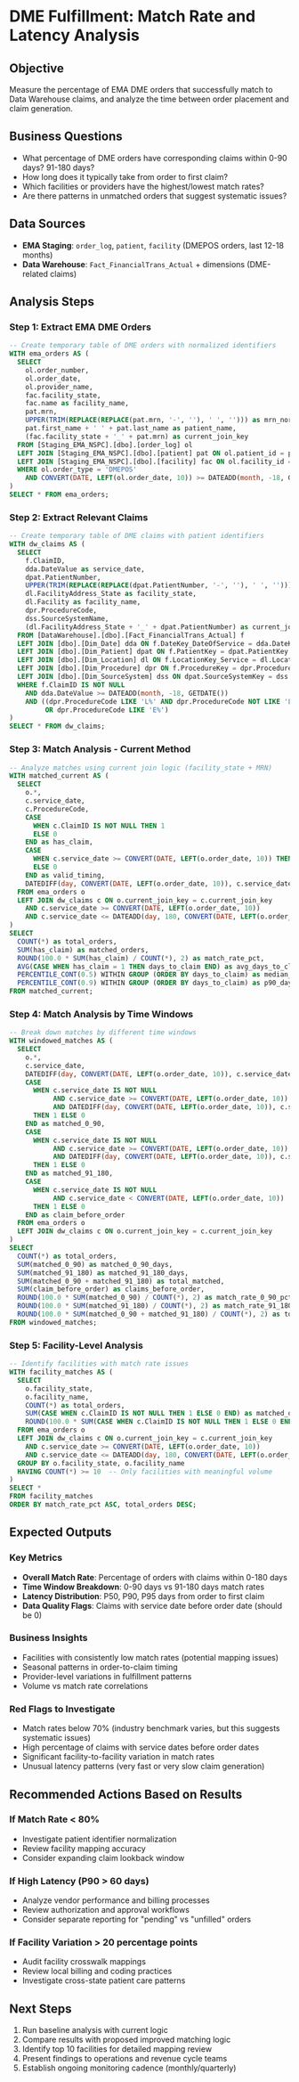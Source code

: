 # DME Fulfillment: Match Rate and Latency Analysis

## Objective
Measure the percentage of EMA DME orders that successfully match to Data Warehouse claims, and analyze the time between order placement and claim generation.

## Business Questions
- What percentage of DME orders have corresponding claims within 0-90 days? 91-180 days?
- How long does it typically take from order to first claim?
- Which facilities or providers have the highest/lowest match rates?
- Are there patterns in unmatched orders that suggest systematic issues?

## Data Sources
- **EMA Staging**: `order_log`, `patient`, `facility` (DMEPOS orders, last 12-18 months)
- **Data Warehouse**: `Fact_FinancialTrans_Actual` + dimensions (DME-related claims)

## Analysis Steps

### Step 1: Extract EMA DME Orders
```sql
-- Create temporary table of DME orders with normalized identifiers
WITH ema_orders AS (
  SELECT 
    ol.order_number,
    ol.order_date,
    ol.provider_name,
    fac.facility_state,
    fac.name as facility_name,
    pat.mrn,
    UPPER(TRIM(REPLACE(REPLACE(pat.mrn, '-', ''), ' ', ''))) as mrn_normalized,
    pat.first_name + ' ' + pat.last_name as patient_name,
    (fac.facility_state + '_' + pat.mrn) as current_join_key
  FROM [Staging_EMA_NSPC].[dbo].[order_log] ol
  LEFT JOIN [Staging_EMA_NSPC].[dbo].[patient] pat ON ol.patient_id = pat.patient_id
  LEFT JOIN [Staging_EMA_NSPC].[dbo].[facility] fac ON ol.facility_id = fac.facility_id
  WHERE ol.order_type = 'DMEPOS'
    AND CONVERT(DATE, LEFT(ol.order_date, 10)) >= DATEADD(month, -18, GETDATE())
)
SELECT * FROM ema_orders;
```

### Step 2: Extract Relevant Claims
```sql
-- Create temporary table of DME claims with patient identifiers
WITH dw_claims AS (
  SELECT 
    f.ClaimID,
    dda.DateValue as service_date,
    dpat.PatientNumber,
    UPPER(TRIM(REPLACE(REPLACE(dpat.PatientNumber, '-', ''), ' ', ''))) as mrn_normalized,
    dl.FacilityAddress_State as facility_state,
    dl.Facility as facility_name,
    dpr.ProcedureCode,
    dss.SourceSystemName,
    (dl.FacilityAddress_State + '_' + dpat.PatientNumber) as current_join_key
  FROM [DataWarehouse].[dbo].[Fact_FinancialTrans_Actual] f
  LEFT JOIN [dbo].[Dim_Date] dda ON f.DateKey_DateOfService = dda.DateKey
  LEFT JOIN [dbo].[Dim_Patient] dpat ON f.PatientKey = dpat.PatientKey
  LEFT JOIN [dbo].[Dim_Location] dl ON f.LocationKey_Service = dl.LocationKey
  LEFT JOIN [dbo].[Dim_Procedure] dpr ON f.ProcedureKey = dpr.ProcedureKey
  LEFT JOIN [dbo].[Dim_SourceSystem] dss ON dpat.SourceSystemKey = dss.SourceSystemKey
  WHERE f.ClaimID IS NOT NULL
    AND dda.DateValue >= DATEADD(month, -18, GETDATE())
    AND ((dpr.ProcedureCode LIKE 'L%' AND dpr.ProcedureCode NOT LIKE 'L8680')
         OR dpr.ProcedureCode LIKE 'E%')
)
SELECT * FROM dw_claims;
```

### Step 3: Match Analysis - Current Method
```sql
-- Analyze matches using current join logic (facility_state + MRN)
WITH matched_current AS (
  SELECT 
    o.*,
    c.service_date,
    c.ProcedureCode,
    CASE 
      WHEN c.ClaimID IS NOT NULL THEN 1 
      ELSE 0 
    END as has_claim,
    CASE 
      WHEN c.service_date >= CONVERT(DATE, LEFT(o.order_date, 10)) THEN 1 
      ELSE 0 
    END as valid_timing,
    DATEDIFF(day, CONVERT(DATE, LEFT(o.order_date, 10)), c.service_date) as days_to_claim
  FROM ema_orders o
  LEFT JOIN dw_claims c ON o.current_join_key = c.current_join_key
    AND c.service_date >= CONVERT(DATE, LEFT(o.order_date, 10))
    AND c.service_date <= DATEADD(day, 180, CONVERT(DATE, LEFT(o.order_date, 10)))
)
SELECT 
  COUNT(*) as total_orders,
  SUM(has_claim) as matched_orders,
  ROUND(100.0 * SUM(has_claim) / COUNT(*), 2) as match_rate_pct,
  AVG(CASE WHEN has_claim = 1 THEN days_to_claim END) as avg_days_to_claim,
  PERCENTILE_CONT(0.5) WITHIN GROUP (ORDER BY days_to_claim) as median_days_to_claim,
  PERCENTILE_CONT(0.9) WITHIN GROUP (ORDER BY days_to_claim) as p90_days_to_claim
FROM matched_current;
```

### Step 4: Match Analysis by Time Windows
```sql
-- Break down matches by different time windows
WITH windowed_matches AS (
  SELECT 
    o.*,
    c.service_date,
    DATEDIFF(day, CONVERT(DATE, LEFT(o.order_date, 10)), c.service_date) as days_to_claim,
    CASE 
      WHEN c.service_date IS NOT NULL 
           AND c.service_date >= CONVERT(DATE, LEFT(o.order_date, 10))
           AND DATEDIFF(day, CONVERT(DATE, LEFT(o.order_date, 10)), c.service_date) BETWEEN 0 AND 90
      THEN 1 ELSE 0 
    END as matched_0_90,
    CASE 
      WHEN c.service_date IS NOT NULL 
           AND c.service_date >= CONVERT(DATE, LEFT(o.order_date, 10))
           AND DATEDIFF(day, CONVERT(DATE, LEFT(o.order_date, 10)), c.service_date) BETWEEN 91 AND 180
      THEN 1 ELSE 0 
    END as matched_91_180,
    CASE 
      WHEN c.service_date IS NOT NULL 
           AND c.service_date < CONVERT(DATE, LEFT(o.order_date, 10))
      THEN 1 ELSE 0 
    END as claim_before_order
  FROM ema_orders o
  LEFT JOIN dw_claims c ON o.current_join_key = c.current_join_key
)
SELECT 
  COUNT(*) as total_orders,
  SUM(matched_0_90) as matched_0_90_days,
  SUM(matched_91_180) as matched_91_180_days,
  SUM(matched_0_90 + matched_91_180) as total_matched,
  SUM(claim_before_order) as claims_before_order,
  ROUND(100.0 * SUM(matched_0_90) / COUNT(*), 2) as match_rate_0_90_pct,
  ROUND(100.0 * SUM(matched_91_180) / COUNT(*), 2) as match_rate_91_180_pct,
  ROUND(100.0 * SUM(matched_0_90 + matched_91_180) / COUNT(*), 2) as total_match_rate_pct
FROM windowed_matches;
```

### Step 5: Facility-Level Analysis
```sql
-- Identify facilities with match rate issues
WITH facility_matches AS (
  SELECT 
    o.facility_state,
    o.facility_name,
    COUNT(*) as total_orders,
    SUM(CASE WHEN c.ClaimID IS NOT NULL THEN 1 ELSE 0 END) as matched_orders,
    ROUND(100.0 * SUM(CASE WHEN c.ClaimID IS NOT NULL THEN 1 ELSE 0 END) / COUNT(*), 2) as match_rate_pct
  FROM ema_orders o
  LEFT JOIN dw_claims c ON o.current_join_key = c.current_join_key
    AND c.service_date >= CONVERT(DATE, LEFT(o.order_date, 10))
    AND c.service_date <= DATEADD(day, 180, CONVERT(DATE, LEFT(o.order_date, 10)))
  GROUP BY o.facility_state, o.facility_name
  HAVING COUNT(*) >= 10  -- Only facilities with meaningful volume
)
SELECT *
FROM facility_matches
ORDER BY match_rate_pct ASC, total_orders DESC;
```

## Expected Outputs

### Key Metrics
- **Overall Match Rate**: Percentage of orders with claims within 0-180 days
- **Time Window Breakdown**: 0-90 days vs 91-180 days match rates
- **Latency Distribution**: P50, P90, P95 days from order to first claim
- **Data Quality Flags**: Claims with service date before order date (should be 0)

### Business Insights
- Facilities with consistently low match rates (potential mapping issues)
- Seasonal patterns in order-to-claim timing
- Provider-level variations in fulfillment patterns
- Volume vs match rate correlations

### Red Flags to Investigate
- Match rates below 70% (industry benchmark varies, but this suggests systematic issues)
- High percentage of claims with service dates before order dates
- Significant facility-to-facility variation in match rates
- Unusual latency patterns (very fast or very slow claim generation)

## Recommended Actions Based on Results

### If Match Rate < 80%
- Investigate patient identifier normalization
- Review facility mapping accuracy
- Consider expanding claim lookback window

### If High Latency (P90 > 60 days)
- Analyze vendor performance and billing processes
- Review authorization and approval workflows
- Consider separate reporting for "pending" vs "unfilled" orders

### If Facility Variation > 20 percentage points
- Audit facility crosswalk mappings
- Review local billing and coding practices
- Investigate cross-state patient care patterns

## Next Steps
1. Run baseline analysis with current logic
2. Compare results with proposed improved matching logic
3. Identify top 10 facilities for detailed mapping review
4. Present findings to operations and revenue cycle teams
5. Establish ongoing monitoring cadence (monthly/quarterly)
